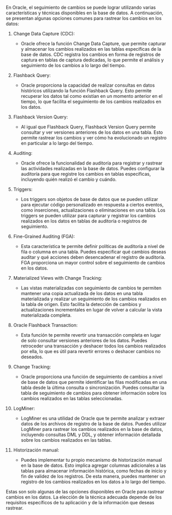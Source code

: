 En Oracle, el seguimiento de cambios se puede lograr utilizando varias características y técnicas disponibles en la base de datos. A continuación, se presentan algunas opciones comunes para rastrear los cambios en los datos:

1. Change Data Capture (CDC):
	- Oracle ofrece la función Change Data Capture, que permite capturar y almacenar los cambios realizados en las tablas específicas de la base de datos. CDC registra los cambios en forma de registros de captura en tablas de captura dedicadas, lo que permite el análisis y seguimiento de los cambios a lo largo del tiempo.
    
2. Flashback Query:
	- Oracle proporciona la capacidad de realizar consultas en datos históricos utilizando la función Flashback Query. Esto permite recuperar los datos tal como existían en un momento anterior en el tiempo, lo que facilita el seguimiento de los cambios realizados en los datos.
    
3. Flashback Version Query:
	- Al igual que Flashback Query, Flashback Version Query permite consultar y ver versiones anteriores de los datos en una tabla. Esto permite rastrear los cambios y ver cómo ha evolucionado un registro en particular a lo largo del tiempo.
    
4. Auditing:
	- Oracle ofrece la funcionalidad de auditoría para registrar y rastrear las actividades realizadas en la base de datos. Puedes configurar la auditoría para que registre los cambios en tablas específicas, incluyendo quién realizó el cambio y cuándo.
    
5. Triggers:
	- Los triggers son objetos de base de datos que se pueden utilizar para ejecutar código personalizado en respuesta a ciertos eventos, como inserciones, actualizaciones o eliminaciones en una tabla. Los triggers se pueden utilizar para capturar y registrar los cambios realizados en los datos en tablas de auditoría o registros de seguimiento.

6. Fine-Grained Auditing (FGA):
	- Esta característica te permite definir políticas de auditoría a nivel de fila o columna en una tabla. Puedes especificar qué cambios deseas auditar y qué acciones deben desencadenar el registro de auditoría. FGA proporciona un mayor control sobre el seguimiento de cambios en los datos.
    
7. Materialized Views with Change Tracking:
	- Las vistas materializadas con seguimiento de cambios te permiten mantener una copia actualizada de los datos en una tabla materializada y realizar un seguimiento de los cambios realizados en la tabla de origen. Esto facilita la detección de cambios y actualizaciones incrementales en lugar de volver a calcular la vista materializada completa.
    
8. Oracle Flashback Transaction:
	- Esta función te permite revertir una transacción completa en lugar de solo consultar versiones anteriores de los datos. Puedes retroceder una transacción y deshacer todos los cambios realizados por ella, lo que es útil para revertir errores o deshacer cambios no deseados.

9. Change Tracking:
	- Oracle proporciona una función de seguimiento de cambios a nivel de base de datos que permite identificar las filas modificadas en una tabla desde la última consulta o sincronización. Puedes consultar la tabla de seguimiento de cambios para obtener información sobre los cambios realizados en las tablas seleccionadas.
    
10. LogMiner:
	- LogMiner es una utilidad de Oracle que te permite analizar y extraer datos de los archivos de registro de la base de datos. Puedes utilizar LogMiner para rastrear los cambios realizados en la base de datos, incluyendo consultas DML y DDL, y obtener información detallada sobre los cambios realizados en las tablas.
    
11. Historización manual:
	- Puedes implementar tu propio mecanismo de historización manual en la base de datos. Esto implica agregar columnas adicionales a las tablas para almacenar información histórica, como fechas de inicio y fin de validez de los registros. De esta manera, puedes mantener un registro de los cambios realizados en los datos a lo largo del tiempo.

Estas son solo algunas de las opciones disponibles en Oracle para rastrear cambios en los datos. La elección de la técnica adecuada depende de los requisitos específicos de tu aplicación y de la información que deseas rastrear.